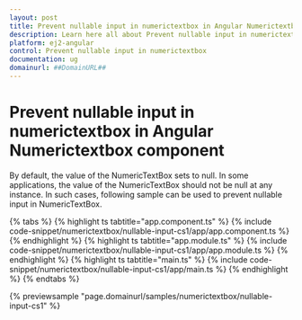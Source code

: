 ```yaml
---
layout: post
title: Prevent nullable input in numerictextbox in Angular Numerictextbox component | Syncfusion
description: Learn here all about Prevent nullable input in numerictextbox in Syncfusion Angular Numerictextbox component of Syncfusion Essential JS 2 and more.
platform: ej2-angular
control: Prevent nullable input in numerictextbox 
documentation: ug
domainurl: ##DomainURL##
---
```


# Prevent nullable input in numerictextbox in Angular Numerictextbox component

By default, the value of the NumericTextBox sets to null. In some applications, the value of the NumericTextBox should not be null at any instance. In such cases, following sample can be used to prevent nullable input in NumericTextBox.

{% tabs %}
{% highlight ts tabtitle="app.component.ts" %}
{% include code-snippet/numerictextbox/nullable-input-cs1/app/app.component.ts %}
{% endhighlight %}
{% highlight ts tabtitle="app.module.ts" %}
{% include code-snippet/numerictextbox/nullable-input-cs1/app/app.module.ts %}
{% endhighlight %}
{% highlight ts tabtitle="main.ts" %}
{% include code-snippet/numerictextbox/nullable-input-cs1/app/main.ts %}
{% endhighlight %}
{% endtabs %}
  
{% previewsample "page.domainurl/samples/numerictextbox/nullable-input-cs1" %}